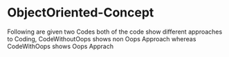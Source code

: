 # ObjectOriented-Concept
Following are given two Codes both of the code show different approaches to Coding, CodeWithoutOops shows non Oops Approach whereas CodeWithOops shows Oops Apprach
